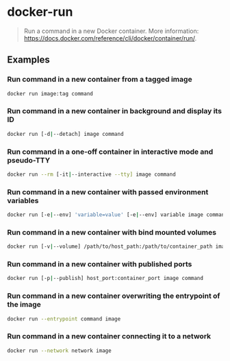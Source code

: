 # docker-run

> Run a command in a new Docker container. More information: <https://docs.docker.com/reference/cli/docker/container/run/>.

## Examples

### Run command in a new container from a tagged image

```bash
docker run image:tag command
```

### Run command in a new container in background and display its ID

```bash
docker run [-d|--detach] image command
```

### Run command in a one-off container in interactive mode and pseudo-TTY

```bash
docker run --rm [-it|--interactive --tty] image command
```

### Run command in a new container with passed environment variables

```bash
docker run [-e|--env] 'variable=value' [-e|--env] variable image command
```

### Run command in a new container with bind mounted volumes

```bash
docker run [-v|--volume] /path/to/host_path:/path/to/container_path image command
```

### Run command in a new container with published ports

```bash
docker run [-p|--publish] host_port:container_port image command
```

### Run command in a new container overwriting the entrypoint of the image

```bash
docker run --entrypoint command image
```

### Run command in a new container connecting it to a network

```bash
docker run --network network image
```
